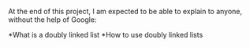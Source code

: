 At the end of this project, I am expected to be able to explain to anyone,
without the help of Google:

*What is a doubly linked list
*How to use doubly linked lists

